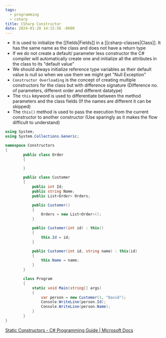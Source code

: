 ```yaml
---
tags:
  - programming
  - csharp
title: CSharp Constructor
date: 2024-01-28 14:15:56 -0600
---
```


* It is used to initialize the [[fields|Fields]] in a [[csharp-classes|Class]]. It has the same name as the class and does not have a return type
* If we do not create a default/ parameter less constructor the  C# compiler will automatically create one and initialize all the attributes in the class to its "default value"
* We should always initialize reference type variables as their default value is null so when we use them we might get "Null Exception"
* `Constructor Overloading` is the concept of creating multiple constructors for the class but with difference signature (Difference no. of parameters, different order and different datatype)
* The `this` keyword is used to differentiate between the method parameters and the class fields (If the names are different it can be skipped)
* The `this()` method is used to pass the execution from the current constructor to another constructor (Use sparingly as it makes the flow difficult to understand)

````csharp
using System;
using System.Collections.Generic;

namespace Constructors
{
		public class Order
		{

		}

		public class Customer
		{
			public int Id;
			public string Name;
			public List<Order> Orders;

			public Customer()
			{
				Orders = new List<Order>();
			}

			public Customer(int id) : this()
			{
				this.Id = id;
			}

			public Customer(int id, string name) : this(id)
			{
				this.Name = name;
			}
		}

		class Program
		{
			static void Main(string[] args)
			{
				var person = new Customer(1, "David");
				Console.WriteLine(person.Id);
				Console.WriteLine(person.Name);
			}
		}
}
````

[Static Constructors - C# Programming Guide | Microsoft Docs](https://docs.microsoft.com/en-us/dotnet/csharp/programming-guide/classes-and-structs/static-constructors)
